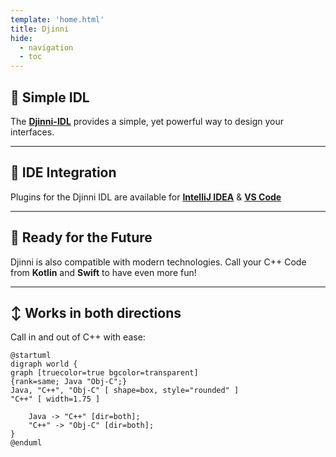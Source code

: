 ```yaml
---
template: 'home.html'
title: Djinni
hide:
  - navigation
  - toc
---
```



## :clap: Simple IDL

The [**Djinni-IDL**](djinni-generator/idl.md) provides a simple, yet powerful way to design your interfaces.

---

## :electric_plug: IDE Integration

Plugins for the Djinni IDL are available for [**IntelliJ IDEA**](djinni-intellij-plugin/about.md) & [**VS Code**](vscode-plugin.md)

---

## :rocket: Ready for the Future

Djinni is also compatible with modern technologies. Call your C++ Code from **Kotlin** and **Swift** to have even more fun!


---

## :arrow_up_down: Works in both directions

Call in and out of C++ with ease:

```plantuml
@startuml
digraph world {
graph [truecolor=true bgcolor=transparent]
{rank=same; Java "Obj-C";}
Java, "C++", "Obj-C" [ shape=box, style="rounded" ]
"C++" [ width=1.75 ]

	Java -> "C++" [dir=both];
	"C++" -> "Obj-C" [dir=both];
}
@enduml
```

<br>
<br>
